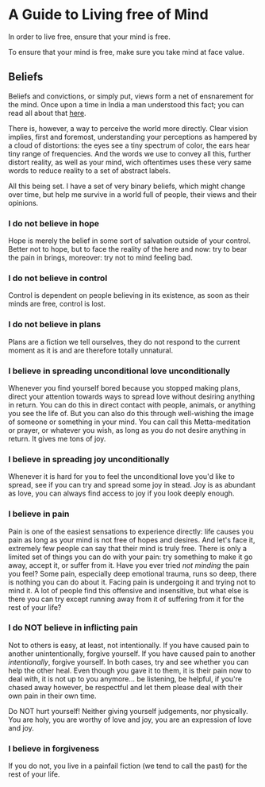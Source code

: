 # A Guide to Living free of Mind

In order to live free, ensure that your mind is free.

To ensure that your mind is free, make sure you take mind at face value.

## Beliefs

Beliefs and convictions, or simply put, views form a net of ensnarement for the mind. Once upon a time in India a man understood this fact; you can read all about that [here](https://accesstoinsight.org/tipitaka/dn/dn.01.0.bodh.html).

There is, however, a way to perceive the world more directly. Clear vision implies, first and foremost, understanding your perceptions as hampered by a cloud of distortions: the eyes see a tiny spectrum of color, the ears hear tiny range of frequencies. And the words we use to convey all this, further distort reality, as well as your mind, wich oftentimes uses these very same words to reduce reality to a set of abstract labels.

All this being set. I have a set of very binary beliefs, which might change over time, but help me survive in a world full of people, their views and their opinions.

### I do not believe in hope

Hope is merely the belief in some sort of salvation outside of your control. Better not to hope, but to face the reality of the here and now: try to bear the pain in brings, moreover: try not to mind feeling bad.

### I do not believe in control

Control is dependent on people believing in its existence, as soon as their minds are free, control is lost.

### I do not believe in plans

Plans are a fiction we tell ourselves, they do not respond to the current moment as it is and are therefore totally unnatural.

### I believe in spreading unconditional love unconditionally

Whenever you find yourself bored because you stopped making plans, direct your attention towards ways to spread love without desiring anything in return. You can do this in direct contact with people, animals, or anything you see the life of. But you can also do this through well-wishing the image of someone or something in your mind. You can call this Metta-meditation or prayer, or whatever you wish, as long as you do not desire anything in return. It gives me tons of joy.

### I believe in spreading joy unconditionally

Whenever it is hard for you to feel the unconditional love you'd like to spread, see if you can try and spread some joy in stead. Joy is as abundant as love, you can always find access to joy if you look deeply enough.

### I believe in pain

Pain is one of the easiest sensations to experience directly: life causes you pain as long as your mind is not free of hopes and desires. And let's face it, extremely few people can say that their mind is truly free. There is only a limited set of things you can do with your pain: try something to make it go away, accept it, or suffer from it. Have you ever tried _not minding_ the pain you feel? Some pain, especially deep emotional trauma, runs so deep, there is nothing you can do about it. Facing pain is undergoing it and trying not to mind it. A lot of people find this offensive and insensitive, but what else is there you can try except running away from it of suffering from it for the rest of your life?

### I do NOT believe in inflicting pain

Not to others is easy, at least, not intentionally. If you have caused pain to another unintentionally, forgive yourself. If you have caused pain to another _intentionally_, forgive yourself. In both cases, try and see whether you can help the other heal. Even though you gave it to them, it is their pain now to deal with, it is not up to you anymore... be listening, be helpful, if you're chased away however, be respectful and let them please deal with their own pain in their own time.

Do NOT hurt yourself! Neither giving yourself judgements, nor physically. You are holy, you are worthy of love and joy, you are an expression of love and joy.


### I believe in forgiveness

If you do not, you live in a painfail fiction (we tend to call the past) for the rest of your life.
